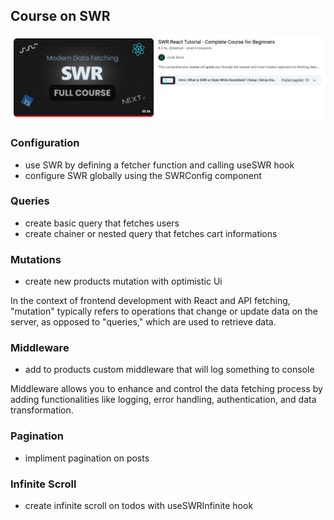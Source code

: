 ## Course on SWR

![Course-SWR](./public/swr-course.png)

### Configuration

- use SWR by defining a fetcher function and calling useSWR hook
- configure SWR globally using the SWRConfig component

### Queries

- create basic query that fetches users
- create chainer or nested query that fetches cart informations

### Mutations

- create new products mutation with optimistic Ui

In the context of frontend development with React and API fetching, "mutation" typically refers to operations that change or update data on the server, as opposed to "queries," which are used to retrieve data. 

### Middleware

- add to products custom middleware that will log something to console

Middleware allows you to enhance and control the data fetching process by adding functionalities like logging, error handling, authentication, and data transformation. 

### Pagination

- impliment pagination on posts

### Infinite Scroll

- create infinite scroll on todos with useSWRInfinite hook
